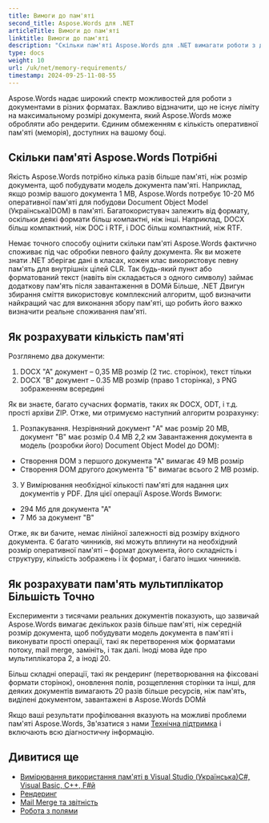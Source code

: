 ```yaml
---
title: Вимоги до пам'яті
second_title: Aspose.Words для .NET
articleTitle: Вимоги до пам'яті
linktitle: Вимоги до пам'яті
description: "Скільки пам'яті Aspose.Words для .NET вимагати роботи з документами? Дізнайтеся подробиці."
type: docs
weight: 10
url: /uk/net/memory-requirements/
timestamp: 2024-09-25-11-08-55
---
```


Aspose.Words надає широкий спектр можливостей для роботи з документами в різних форматах. Важливо відзначити, що не існує ліміту на максимальному розмірі документа, який Aspose.Words може обробляти або рендерити. Єдиним обмеженням є кількість оперативної пам'яті (меморія), доступних на вашому боці.

## Скільки пам'яті Aspose.Words Потрібні

Якість Aspose.Words потрібно кілька разів більше пам'яті, ніж розмір документа, щоб побудувати модель документа пам'яті. Наприклад, якщо розмір вашого документа 1 MB, Aspose.Words потребує 10-20 Мб оперативної пам'яті для побудови Document Object Model (Українська)DOM) в пам'яті. Багатокористувач залежить від формату, оскільки деякі формати більш компактні, ніж інші. Наприклад, DOCX більш компактний, ніж DOC і RTF, і DOC більш компактний, ніж RTF.

Немає точного способу оцінити скільки пам'яті Aspose.Words фактично споживає під час обробки певного файлу документа. Як ви можете знати .NET зберігає дані в класах, кожен клас використовує певну пам'ять для внутрішніх цілей CLR. Так будь-який пункт або форматований текст (навіть він складається з одного символу) займає додаткову пам'ять після завантаження в DOMй Більше, .NET Двигун збирання сміття використовує комплексний алгоритм, щоб визначити найкращий час для виконання збору пам'яті, що робить його важко визначити реальне споживання пам'яті.

## Як розрахувати кількість пам'яті

Розглянемо два документи:

1. DOCX "A" документ – 0,35 MB розмір (2 тис. сторінок), текст тільки
2. DOCX "B" документ – 0.35 MB розмір (право 1 сторінка), з PNG зображенням всередині

Як ви знаєте, багато сучасних форматів, таких як DOCX, ODT, і т.д. прості архіви ZIP. Отже, ми отримуємо наступний алгоритм розрахунку:
1. Розпакування. Незрівняний документ "A" має розмір 20 MB, документ "B" має розмір 0.4 MB
2,2 км Завантаження документа в модель (розробки його) Document Object Model до DOM):
* Створення DOM з першого документа "А" вимагає 49 MB розмір
* Створення DOM другого документа "Б" вимагає всього 2 MB розмір.
3. У Вимірювання необхідної кількості пам'яті для надання цих документів у PDF. Для цієї операції Aspose.Words Вимоги:
  * 294 Мб для документа "А"
  * 7 Мб за документ "B"

Отже, як ви бачите, немає лінійної залежності від розміру вхідного документа. Є багато чинників, які можуть вплинути на необхідний розмір оперативної пам'яті – формат документа, його складність і структуру, кількість зображень і їх формат, і багато інших чинників.

## Як розрахувати пам'ять мультиплікатор Більшість Точно

Експерименти з тисячами реальних документів показують, що зазвичай Aspose.Words вимагає декількох разів більше пам'яті, ніж середній розмір документа, щоб побудувати модель документа в пам'яті і виконувати прості операції, такі як перетворення між форматами потоку, mail merge, замініть, і так далі. Іноді мова йде про мультиплікатора 2, а іноді 20.

Більш складні операції, такі як рендеринг (перетворювання на фіксовані формати сторінок), оновлення полів, розщеплення сторінки та інші, для деяких документів вимагають 20 разів більше ресурсів, ніж пам'ять, виділені документом, завантажені в Aspose.Words DOMй

Якщо ваші результати профілювання вказують на можливі проблеми пам'яті Aspose.Words, Зв'язатися з нами [Технічна підтримка](/words/uk/net/technical-support/) і включають всю діагностичну інформацію.

## Дивитися ще

* [Вимірювання використання пам'яті в Visual Studio (Українська)C#, Visual Basic, C++, F#й](https://learn.microsoft.com/en-us/visualstudio/profiling/memory-usage?view=vs-2022)
* [Рендеринг](/words/uk/net/rendering/)
* [Mail Merge та звітність](/words/net/mail-merge-and-reporting/)
* [Робота з полями](/words/uk/net/working-with-fields/)

